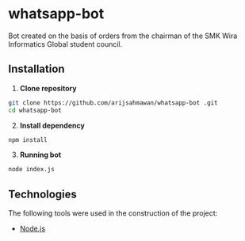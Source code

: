# whatsapp-bot
Bot created on the basis of orders from the chairman of the SMK Wira Informatics Global student council.

## Installation

1. **Clone repository**
```bash
git clone https://github.com/arijsahmawan/whatsapp-bot .git
cd whatsapp-bot
```
2. **Install dependency**
```bash
npm install
```
3. **Running bot**
```bash
node index.js
```

## Technologies
The following tools were used in the construction of the project:

- [Node.js](https://nodejs.org/en/)
